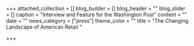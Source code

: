 +++
attached_collection = []
blog_builder = []
blog_header = ""
blog_slider = []
caption = "Interview and Feature for the Washington Post"
content = ""
date = ""
news_category = ["press"]
theme_color = ""
title = "The Changing Landscape of American Retail "

+++

